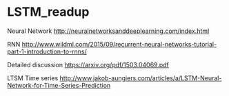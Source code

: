 # LSTM_readup

Neural Network
http://neuralnetworksanddeeplearning.com/index.html

RNN
http://www.wildml.com/2015/09/recurrent-neural-networks-tutorial-part-1-introduction-to-rnns/


Detailed discussion
https://arxiv.org/pdf/1503.04069.pdf

LTSM Time series
http://www.jakob-aungiers.com/articles/a/LSTM-Neural-Network-for-Time-Series-Prediction

